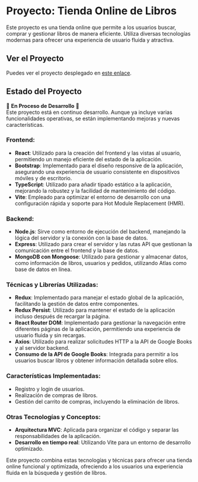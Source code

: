 # Proyecto: Tienda Online de Libros

Este proyecto es una tienda online que permite a los usuarios buscar, comprar y gestionar libros de manera eficiente. Utiliza diversas tecnologías modernas para ofrecer una experiencia de usuario fluida y atractiva.

## Ver el Proyecto

Puedes ver el proyecto desplegado en [este enlace](https://beyound-the-pages.vercel.app/).

## Estado del Proyecto

🚧 **En Proceso de Desarrollo** 🚧  
Este proyecto está en continuo desarrollo. Aunque ya incluye varias funcionalidades operativas, se están implementando mejoras y nuevas características.

### **Frontend:**
- **React**: Utilizado para la creación del frontend y las vistas al usuario, permitiendo un manejo eficiente del estado de la aplicación.
- **Bootstrap**: Implementado para el diseño responsive de la aplicación, asegurando una experiencia de usuario consistente en dispositivos móviles y de escritorio.
- **TypeScript**: Utilizado para añadir tipado estático a la aplicación, mejorando la robustez y la facilidad de mantenimiento del código.
- **Vite**: Empleado para optimizar el entorno de desarrollo con una configuración rápida y soporte para Hot Module Replacement (HMR).

### **Backend:**
- **Node.js**: Sirve como entorno de ejecución del backend, manejando la lógica del servidor y la conexión con la base de datos.
- **Express**: Utilizado para crear el servidor y las rutas API que gestionan la comunicación entre el frontend y la base de datos.
- **MongoDB con Mongoose**: Utilizado para gestionar y almacenar datos, como información de libros, usuarios y pedidos, utilizando Atlas como base de datos en línea.

### **Técnicas y Librerías Utilizadas:**
- **Redux**: Implementado para manejar el estado global de la aplicación, facilitando la gestión de datos entre componentes.
- **Redux Persist**: Utilizado para mantener el estado de la aplicación incluso después de recargar la página.
- **React Router DOM**: Implementado para gestionar la navegación entre diferentes páginas de la aplicación, permitiendo una experiencia de usuario fluida y sin recargas.
- **Axios**: Utilizado para realizar solicitudes HTTP a la API de Google Books y al servidor backend.
- **Consumo de la API de Google Books**: Integrada para permitir a los usuarios buscar libros y obtener información detallada sobre ellos.

### **Características Implementadas:**
- Registro y login de usuarios.
- Realización de compras de libros.
- Gestión del carrito de compras, incluyendo la eliminación de libros.

### **Otras Tecnologías y Conceptos:**
- **Arquitectura MVC**: Aplicada para organizar el código y separar las responsabilidades de la aplicación.
- **Desarrollo en tiempo real**: Utilizando Vite para un entorno de desarrollo optimizado.

Este proyecto combina estas tecnologías y técnicas para ofrecer una tienda online funcional y optimizada, ofreciendo a los usuarios una experiencia fluida en la búsqueda y gestión de libros.
